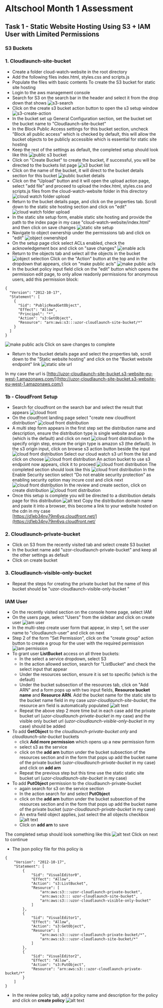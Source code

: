 # Altschool Month 1 Assessment
## Task 1 - Static Website Hosting Using S3 + IAM User with Limited Permissions
###  S3 Buckets
### 1. Cloudlaunch-site-bucket
- Create a folder cloud-watch-website in the root directory
- Add the following files index.html, styles.css and scripts.js
- Populate the files with basic contents
To create the S3 bucket for static site hosting
- Login to the aws management console
- Search for S3 on the search bar in the header and select it from the drop down that shows
![s3-search](assets/images/s3-search.png)
- Click on the create s3 bucket action button to open the s3 setup window
![s3-create-action](assets/images/create-btn-s3.png)
- In the bucket set up General Configuration section, set the bucket set the bucket name to "Cloudlaunch-site-bucket"
- In the Block Public Access settings for this bucket section, uncheck "Block all public access" which is checked by default, this will allow the bucket objects to be publicly accessible which is essential for static site hosting
- Keep the rest of the settings as default, the completed setup should look like this
![public s3 bucket](assets/images/cloud-watch-public-bucket.png)
- Click on "Create Bucket" to create the bucket, if successful, you will be directed to the buckets list page
![s3 bucket list](assets/images/bucket-public-lists.png)
- Click on the name of the bucket, it will direct to the bucket details section for this bucket
![public bucket details](assets/images/public-bucket-details.png)
- Click on the "Upload" button and it will open the upload action page, select "add file" and proceed to upload the index.html, styles.css and scripts.js files from the cloud-watch-website folder in this directory
![cloud watch folder upload](assets/images/cloud-watch-folder-upload.png)
- Return to the bucket details page, and click on the properties tab. Scroll down to the static site hosting section and click on "edit"
![cloud watch folder upload](assets/images/static-site-hosting-properties-setup.png)
- In the static site setup form, enable static site hosting and provide the path to the index page in my case "cloud-watch-website/index.html" and then click on save changes
![static site setup](assets/images/static-site-setup.png)
- Navigate to object ownership under the permissions tab and click on "edit"
![object ownershipd](assets/images/object-ownership-edit.png)
- On the setup page click select ACLs enabled, check the acknowledgement box and click on "save changes"
![enable acls](assets/images/enable-acls.png)
- Return to the objects tab and select all the objects in the bucket 
![object selection](assets/images/file-public-acl.png)
Click on the "Action" button at the top and in the dropdown that appears, click on "make public acls"
![make public acls](assets/images/make-public-acls.png)
- In the bucket policy input field click on the "edit" button which opens the permission edit page, to only allow readonly permissions for anonymous users, add this permission block:
```
{
  "Version": "2012-10-17",
  "Statement": [
    {
      "Sid": "PublicReadGetObject",
      "Effect": "Allow",
      "Principal": "*",
      "Action": "s3:GetObject",
      "Resource": "arn:aws:s3:::uzor-cloudlaunch-site-bucket/*"
    }
  ]
}
```
![make public acls](assets/images/anonymous-user-read-permission.png)
Click on save changes to complete
- Return to the bucket details page and select the properties tab, scroll down to the "Static website hosting" and click on the "Bucket website endpoint" link
![static site url](assets/images/static-site-url.png)

In my case the url is 
[http://uzor-cloudlaunch-site-bucket.s3-website-eu-west-1.amazonaws.com/](http://uzor-cloudlaunch-site-bucket.s3-website-eu-west-1.amazonaws.com/)

### 1b - CloudFront Setup
- Search for cloudfront on the search bar and select the result that appears 
![cloud front](assets/images/cloud-front-search.png)
- On the cloudfront landing page select "create new cloudfront distribution"
![cloud front distribution](assets/images/create-cloud-front.png)
- A multi step form appears in the first step set the distribution name and description, ensure the distribution type is single website and app (which is the default) and click on next
![cloud front distribution](assets/images/cloudfront-create-step-1.png)
In the specify origin step, ensure the origin type is amazon s3 (the default). In the s3 origin input, click on browse s3 action button beside the input
![cloud front distribution](assets/images/browse-s3-option.png)
Select our cloud watch s3 url from the list and click on choose
![cloud front distribution](assets/images/select-s3-bucket.png)
An action bucket to use s3 endpoint now appears, click it to proceed
![cloud front distribution](assets/images/use-s3-endpoint-cf.png)
The completed section should look like this
![cloud front distribution](assets/images/cloudfront-create-step-2.png)
In the Enable Security section select "Do not enable security protection" as enabling security option may incure cost and click next
![cloud front distribution](assets/images/cloudfront-create-step-3.png)
In the review and create section, click on create distribution
![cloud front distribution](assets/images/cloudfront-create-step-4.png)
- Once this setup is complete you will be directed to a distribution details page for this distribution
![alt text](cloudfront-distribution-complete.png)
Copy the distribution domain name and paste it into a browser, this become a link to your website hosted on the cdn in my case <br />
[https://d1eb34ny79m6vq.cloudfront.net/](https://d1eb34ny79m6vq.cloudfront.net/


### 2. Cloudlaunch-private-bucket
- Click on S3 from the recently visited tab and select create S3 bucket
- In the bucket name add "uzor-cloudlaunch-private-bucket" and keep all the other settings as default
- Click on create bucket

### 3. Cloudlaunch-visible-only-bucket
- Repeat the steps for creating the private bucket but the name of this bucket should be "uzor-cloudlaunch-visible-only-bucket
"

### IAM User
- On the recently visited section on the console home page, select IAM
- On the users page, select "Users" from the sidebar and click on create user
![iam user](assets/images/iam-users-page.png)
- In the multi-step create user form that appear, in step 1, set the user name to "cloudlaunch-user" and click on next
- Step 2 of the form "Set Permission", click on the "create group" action button to create a group for the user with the required permission
![iam permission](assets/images/iam-permission-step-2.png)
- To grant user **ListBucket** access on all three buckets: 
    - In the select a service dropdown, select S3
    - In the action allowed section, search for "ListBucket" and check the select input that appear
    - Under the resources section, ensure it is set to specific (which is the default)
    - Under the bucket subsection of the resources tab, click on "Add ARN" and a form pops up with two input fields, **Resource bucket name** and **Resource ARN**. Add the bucket name for the static site to the bucket name field in my case *uzor-cloudlaunch-site-bucket*, the resource arn field is automatically populated
    ![alt text](add-arn.png)
    - Repeat the above step 2 more time but in each case add the private bucket url (*uzor-cloudlaunch-private-bucket* in my case) and the visible only bucket url (*uzor-cloudlaunch-visible-only-bucket* in my case) should be added
- To add **GetObject** to the *cloudlaunch-private-bucket only* and *cloudlaunch-site-bucket* buckets 
    - click **Add more permission** which opens up a new permission form 
    - select s3 as the service
    - click on the **add arn** button under the bucket subsection of the resources section and in the form that pops up add the bucket name of the private bucket (*uzor-cloudlaunch-private-bucket* in my case) and click on **add arn**
    - Repeat the previous step but this time use the static static site bucket url (*uzor-cloudlaunch-site-bucket* in my case)
- To add **PutObject** permission to the cloudlaunch-private-bucket
    - again search for s3 on the service section
    - In the action search for and select **PutObject**
    - click on the **add arn** button under the bucket subsection of the resources section and in the form that pops up add the bucket name of the private bucket (*uzor-cloudlaunch-private-bucket* in my case)
    - An extra field object applies, just select the all objects checkbox
    ![alt text](put-object-permission.png)
    - Click on **add arn** to save


The completed setup should look something like this
![alt text](cloud-watch-group-setup.png)
Click on next to continue
- The json policy file for this policy is 
```
{
    "Version": "2012-10-17",
    "Statement": [
        {
            "Sid": "VisualEditor0",
            "Effect": "Allow",
            "Action": "s3:ListBucket",
            "Resource": [
                "arn:aws:s3:::uzor-cloudlaunch-private-bucket",
                "arn:aws:s3::: uzor-cloudlaunch-site-bucket",
                "arn:aws:s3:::uzor-cloudlaunch-visible-only-bucket"
            ]
        },
        {
            "Sid": "VisualEditor1",
            "Effect": "Allow",
            "Action": "s3:GetObject",
            "Resource": [
                "arn:aws:s3:::uzor-cloudlaunch-private-bucket/*",
                "arn:aws:s3:::uzor-cloudlaunch-site-bucket/*"
            ]
        },
        {
            "Sid": "VisualEditor2",
            "Effect": "Allow",
            "Action": "s3:PutObject",
            "Resource": "arn:aws:s3:::uzor-cloudlaunch-private-bucket/*"
        }
    ]
}
```
- In the review policy tab, add a policy name and description for the policy and click on **create policy**
![alt text](review-policy.png)